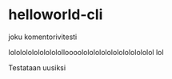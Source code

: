 # helloworld-cli
joku komentorivitesti 


lolololololololololloooololololololololololololol lol

Testataan uusiksi
